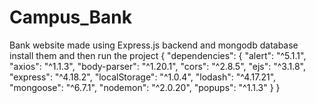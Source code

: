 # Campus_Bank
Bank website made using Express.js backend and mongodb database
install them and then run the project 
{
  "dependencies": {
    "alert": "^5.1.1",
    "axios": "^1.1.3",
    "body-parser": "^1.20.1",
    "cors": "^2.8.5",
    "ejs": "^3.1.8",
    "express": "^4.18.2",
    "localStorage": "^1.0.4",
    "lodash": "^4.17.21",
    "mongoose": "^6.7.1",
    "nodemon": "^2.0.20",
    "popups": "^1.1.3"
  }
}
